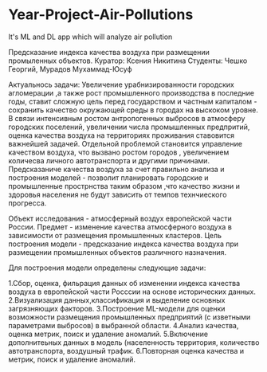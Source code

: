 # Year-Project-Air-Pollutions
It's ML and DL app which will analyze air pollution

Предсказание индекса качества воздуха при размещении промыленных объектов.
Куратор: Ксения Никитина
Студенты: Чешко Георгий, Мурадов Мухаммад-Юсуф

Актуальнось задачи:
Увеличение урабнизированности городских агломерации ,а также рост промышленного производства в последние годы, ставит 
сложную цель перед государством и частным капиталом - сохранить качество окружающей среды в городах на выскоком уровне.
В связи интенсивным ростом антропогенных выбросов в атмосферу городских поселений, увеличении числа промышленных предпритий, оценка
качества воздуха на территориях проживания ставовится важнейшей задачей.
Отдельной проблемой становится управление качеством воздуха, что вызвано ростом городов , увеличением количесва личного автотранспорта 
и другими причинами.
Предсказаниче качества воздуха за счет правильно анализа и построения моделей - позволит планировать городские и промышленные прострнства таким образом
,что качество жизни и здоровья населения не будут зависить от темпов технчиеского прогресса.

Объект исследования - атмосферный воздух европейской части России.
Предмет - изменение качества атмосферного воздуха в зависимости от размещения промышленных кластеров.
Цель построения модели - предсказание индекса качества воздуха при размещении промышленных объектов различного назначения.

Для построения модели определены следующие задачи:

1.Сбор, оценка, фильрация данных об изменении индекса качества воздуха в европейской части Росссии на основе исторических данных.
2.Визуализация данных,классификация и выделение основных загрязняющих факторов.
3.Построение ML-модели для оценки возможности размещения промышленных предприятий (с изветными параметрами выбросов) в выбранной области.
4.Анализ качества, оценка метрик, поиск и удаление аномалий.
5.Включение дополнитеьных данных в модель (населенность территория, количество автотранспорта, воздушный трафик.
6.Повторная оценка качества и метрик, поиск и удаление аномалий.
